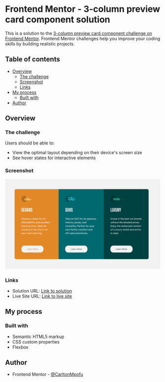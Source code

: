 # Frontend Mentor - 3-column preview card component solution

This is a solution to the [3-column preview card component challenge on Frontend Mentor](https://www.frontendmentor.io/challenges/3column-preview-card-component-pH92eAR2-). Frontend Mentor challenges help you improve your coding skills by building realistic projects. 

## Table of contents

- [Overview](#overview)
  - [The challenge](#the-challenge)
  - [Screenshot](#screenshot)
  - [Links](#links)
- [My process](#my-process)
  - [Built with](#built-with)
- [Author](#author)


## Overview

### The challenge

Users should be able to:

- View the optimal layout depending on their device's screen size
- See hover states for interactive elements

### Screenshot

![](screenshots/screenshot1.png)


### Links

- Solution URL: [Link to solution](https://www.frontendmentor.io/solutions/responsive-3column-preview-card-component-html-css-flexbox-Hy9wdJvS9)
- Live Site URL: [Link to live site](https://carltonmpofu.github.io/3-column-preview-card-component/)

## My process

### Built with

- Semantic HTML5 markup
- CSS custom properties
- Flexbox

## Author

- Frontend Mentor - [@CarltonMpofu](https://www.frontendmentor.io/profile/CarltonMpofu)

